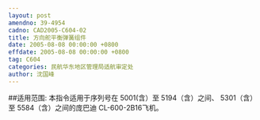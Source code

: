 ```yaml
---
layout: post
amendno: 39-4954
cadno: CAD2005-C604-02
title: 方向舵平衡弹簧组件
date: 2005-08-08 00:00:00 +0800
effdate: 2005-08-08 00:00:00 +0800
tag: C604
categories: 民航华东地区管理局适航审定处
author: 沈国峰
---
```


##适用范围:
本指令适用于序列号在 5001(含）至 5194（含）之间、 5301（含）至 5584（含）之间的庞巴迪 CL-600-2B16飞机。

